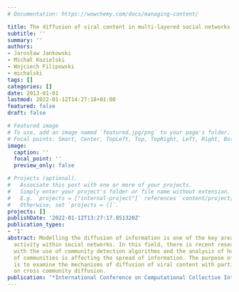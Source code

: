 ```yaml
---
# Documentation: https://wowchemy.com/docs/managing-content/

title: The diffusion of viral content in multi-layered social networks
subtitle: ''
summary: ''
authors:
- Jarosław Jankowski
- Michał Kozielski
- Wojciech Filipowski
- michalski
tags: []
categories: []
date: 2013-01-01
lastmod: 2022-01-12T14:27:18+01:00
featured: false
draft: false

# Featured image
# To use, add an image named `featured.jpg/png` to your page's folder.
# Focal points: Smart, Center, TopLeft, Top, TopRight, Left, Right, BottomLeft, Bottom, BottomRight.
image:
  caption: ''
  focal_point: ''
  preview_only: false

# Projects (optional).
#   Associate this post with one or more of your projects.
#   Simply enter your project's folder or file name without extension.
#   E.g. `projects = ["internal-project"]` references `content/project/deep-learning/index.md`.
#   Otherwise, set `projects = []`.
projects: []
publishDate: '2022-01-12T13:27:17.851320Z'
publication_types:
- '1'
abstract: Modelling the diffusion of information is one of the key areas related to
  activity within social networks. In this field, there is recent research associated
  with the use of community detection algorithms and the analysis of how the structure
  of communities is affecting the spread of information. The purpose of this article
  is to examine the mechanisms of diffusion of viral content with particular emphasis
  on cross community diffusion.
publication: '*International Conference on Computational Collective Intelligence*'
---
```

